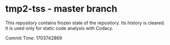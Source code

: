 # tmp2-tss - master branch

This repository contains frozen state of the repository.
Its history is cleared. It is used only for static code
analysis with Codacy.

Commit Time: 1703742869